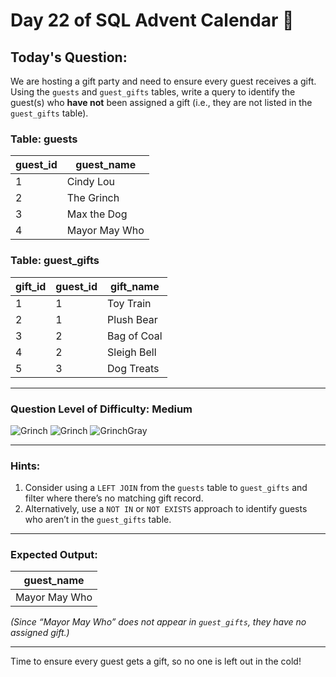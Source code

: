 # Day 22 of SQL Advent Calendar 🎁

## Today's Question:
We are hosting a gift party and need to ensure every guest receives a gift. Using the `guests` and `guest_gifts` tables, write a query to identify the guest(s) who **have not** been assigned a gift (i.e., they are not listed in the `guest_gifts` table).

### **Table: guests**
| guest_id | guest_name    |
|----------|---------------|
| 1        | Cindy Lou     |
| 2        | The Grinch    |
| 3        | Max the Dog   |
| 4        | Mayor May Who |

### **Table: guest_gifts**
| gift_id | guest_id | gift_name    |
|---------|----------|--------------|
| 1       | 1        | Toy Train    |
| 2       | 1        | Plush Bear   |
| 3       | 2        | Bag of Coal  |
| 4       | 2        | Sleigh Bell  |
| 5       | 3        | Dog Treats   |

---

### Question Level of Difficulty: **Medium**
![Grinch](https://www.sqlcalendar.com/grinch.svg) ![Grinch](https://www.sqlcalendar.com/grinch.svg) ![GrinchGray](https://www.sqlcalendar.com/grinchGray.svg)


---

### **Hints:**
1. Consider using a `LEFT JOIN` from the `guests` table to `guest_gifts` and filter where there’s no matching gift record.
2. Alternatively, use a `NOT IN` or `NOT EXISTS` approach to identify guests who aren’t in the `guest_gifts` table.

---

### **Expected Output:**
| guest_name     |
|----------------|
| Mayor May Who  |

*(Since “Mayor May Who” does not appear in `guest_gifts`, they have no assigned gift.)*

---

Time to ensure every guest gets a gift, so no one is left out in the cold!
